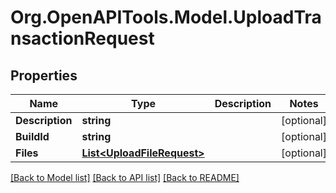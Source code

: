 # Org.OpenAPITools.Model.UploadTransactionRequest

## Properties

Name | Type | Description | Notes
------------ | ------------- | ------------- | -------------
**Description** | **string** |  | [optional] 
**BuildId** | **string** |  | [optional] 
**Files** | [**List&lt;UploadFileRequest&gt;**](UploadFileRequest.md) |  | [optional] 

[[Back to Model list]](../README.md#documentation-for-models) [[Back to API list]](../README.md#documentation-for-api-endpoints) [[Back to README]](../README.md)

